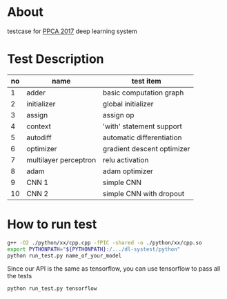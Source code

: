 # About
testcase for [PPCA 2017](https://acm.sjtu.edu.cn/wiki/PPCA_2017#.E6.9C.BA.E5.99.A8.E5.AD.A6.E4.B9.A0.E7.B3.BB.E7.BB.9F) deep learning system

# Test Description
| no |    name     | test item |
|----| ----------- | --- |
| 1  | adder       | basic computation graph |
| 2  | initializer | global initializer |
| 3  | assign      | assign op |
| 4  | context     | 'with' statement support |
| 5  | autodiff    | automatic differentiation |
| 6  | optimizer   | gradient descent optimizer |
| 7  | multilayer perceptron | relu activation |
| 8  | adam        | adam optimizer |
| 9  | CNN 1       | simple CNN |
| 10 | CNN 2       | simple CNN with dropout |

# How to run test
```bash
g++ -O2 ./python/xx/cpp.cpp -fPIC -shared -o ./python/xx/cpp.so
export PYTHONPATH="${PYTHONPATH}:/.../dl-systest/python"
python run_test.py name_of_your_model
```

Since our API is the same as tensorflow, you can use tensorflow to pass all the tests
```bash
python run_test.py tensorflow
```
